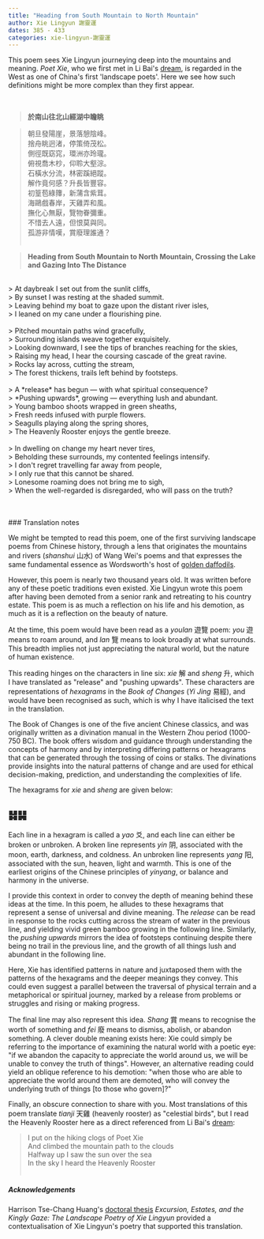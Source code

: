 ```yaml
---
title: "Heading from South Mountain to North Mountain"
author: Xie Lingyun 謝靈運
dates: 385 - 433
categories: xie-lingyun-謝靈運
---
```

This poem sees Xie Lingyun journeying deep into the mountains and meaning.<!--more--> *Poet Xie*, who we first met in Li Bai's [dream](/poets/li-bai-李白/ballad-on-leaving-a-voyage-of-tianmu-mountain-in-a-dream), is regarded in the West as one of China's first 'landscape poets'. Here we see how such definitions might be more complex than they first appear. 
  
<br>

>**於南山往北山經湖中瞻眺**
  
>朝旦發陽崖，景落憩陰峰。<br>
>捨舟眺迥渚，停策倚茂松。<br>
>側徑既窈窕，環洲亦玲瓏。<br>
>俯視喬木杪，仰聆大壑淙。<br>
>石橫水分流，林密蹊絕蹤。<br>
>解作竟何感？升長皆豐容。<br>
>初篁苞綠籜，新蒲含紫茸。<br>
>海鷗戲春岸，天雞弄和風。<br>
>撫化心無厭，覽物眷彌重。<br>
>不惜去人遠，但恨莫與同。<br>
>孤游非情嘆，賞廢理誰通？<br><br>

>**Heading from South Mountain to North Mountain, Crossing the Lake and Gazing Into The Distance**
<br>      
> At daybreak I set out from the sunlit cliffs, <br>
> By sunset I was resting at the shaded summit.<br>
> Leaving behind my boat to gaze upon the distant river isles,<br>
> I leaned on my cane under a flourishing pine.<br><br>
> Pitched mountain paths wind gracefully,<br>
> Surrounding islands weave together exquisitely.<br>
> Looking downward, I see the tips of branches reaching for the skies,<br>
> Raising my head, I hear the coursing cascade of the great ravine.<br>
> Rocks lay across, cutting the stream,<br>
> The forest thickens, trails left behind by footsteps.<br><br>
> A *release* has begun — with what spiritual consequence?<br>
> *Pushing upwards*, growing — everything lush and abundant.<br>
> Young bamboo shoots wrapped in green sheaths,<br>
> Fresh reeds infused with purple flowers. <br> 
> Seagulls playing along the spring shores, <br>
> The Heavenly Rooster enjoys the gentle breeze.<br><br>
> In dwelling on change my heart never tires,<br>
> Beholding these surrounds, my contented feelings intensify.<br>
> I don't regret travelling far away from people,<br>
> I only rue that this cannot be shared.<br>
> Lonesome roaming does not bring me to sigh, <br>
> When the well-regarded is disregarded, who will pass on the truth? <br><br><br>

<p class="post-title divided p-name"></p>    
### Translation notes

We might be tempted to read this poem, one of the first surviving landscape poems from Chinese history, through a lens that originates the mountains and rivers (*shanshui* 山水) of Wang Wei's poems and that expresses the same fundamental essence as Wordsworth's host of [golden daffodils](https://www.poetryfoundation.org/poems/45521/i-wandered-lonely-as-a-cloud).

However, this poem is nearly two thousand years old. It was written before any of these poetic traditions even existed. Xie Lingyun wrote this poem after having been demoted from a senior rank and retreating to his country estate. This poem is as much a reflection on his life and his demotion, as much as it is a reflection on the beauty of nature.

At the time, this poem would have been read as a *youlan* 遊覽 poem: *you* 遊 means to roam around, and *lan* 覽 means to look broadly at what surrounds. This breadth implies not just appreciating the natural world, but the nature of human existence.

This reading hinges on the characters in line six: *xie* 解 and *sheng* 升, which I have translated as "release" and "pushing upwards". These characters are representations of *hexagrams* in the *Book of Changes* (*Yi Jing* 易經), and would have been recognised as such, which is why I have italicised the text in the translation. 

The Book of Changes is one of the five ancient Chinese classics, and was originally written as a divination manual in the Western Zhou period (1000-750 BC). The book offers wisdom and guidance through understanding the concepts of harmony and by interpreting differing patterns or hexagrams that can be generated through the tossing of coins or stalks. The divinations provide insights into the natural patterns of change and are used for ethical decision-making, prediction, and understanding the complexities of life. 

The hexagrams for *xie* and *sheng* are given below:

## ䷧䷭

Each line in a hexagram is called a *yao* 爻, and each line can either be broken or unbroken. A broken line represents *yin* 阴, associated with the moon, earth, darkness, and coldness. An unbroken line represents *yang* 阳, associated with the sun, heaven, light and warmth. This is one of the earliest origins of the Chinese principles of *yinyang*, or balance and harmony in the universe. 

I provide this context in order to convey the depth of meaning behind these ideas at the time. In this poem, he alludes to these hexagrams that represent a sense of universal and divine meaning. The *release* can be read in response to the rocks cutting across the stream of water in the previous line, and yielding vivid green bamboo growing in the following line. Similarly, the *pushing upwards* mirrors the idea of footsteps continuing despite there being no trail in the previous line, and the growth of all things lush and abundant in the following line. 

Here, Xie has identified patterns in nature and juxtaposed them with the patterns of the hexagrams and the deeper meanings they convey. This could even suggest a parallel between the traversal of physical terrain and a metaphorical or spiritual journey, marked by a release from problems or struggles and rising or making progress.

The final line may also represent this idea. *Shang* 賞 means to recognise the worth of something and *fei* 廢 means to dismiss, abolish, or abandon something. A clever double meaning exists here: Xie could simply be referring to the importance of examining the natural world with a poetic eye: "if we abandon the capacity to appreciate the world around us, we will be unable to convey the truth of things". However, an alternative reading could yield an oblique reference to his demotion: "when those who are able to appreciate the world around them are demoted, who will convey the underlying truth of things [to those who govern]?"

Finally, an obscure connection to share with you. Most translations of this poem translate *tianji* 天雞 (heavenly rooster) as "celestial birds", but I read the Heavenly Rooster here as a direct referenced from Li Bai's [dream](/poets/li-bai-李白/ballad-on-leaving-a-voyage-of-tianmu-mountain-in-a-dream):
> I put on the hiking clogs of Poet Xie <br>
> And climbed the mountain path to the clouds <br>
> Halfway up I saw the sun over the sea <br>
> In the sky I heard the Heavenly Rooster <br><br>



##### Acknowledgements

Harrison Tse-Chang Huang's [doctoral thesis](https://escholarship.org/content/qt2xq3w1k7/qt2xq3w1k7_noSplash_341960043fbbfed2e05dd9da8ef7e098.pdf) *Excursion, Estates, and the Kingly Gaze: The Landscape Poetry of Xie Lingyun* provided a contextualisation of Xie Lingyun's poetry that supported this translation.